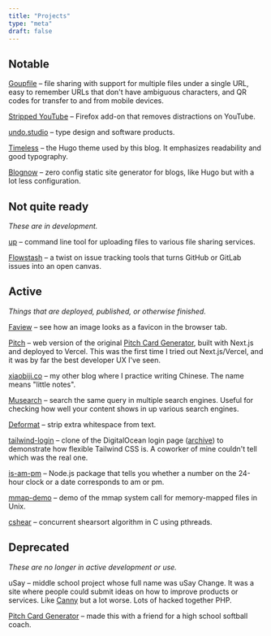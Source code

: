 ```yaml
---
title: "Projects"
type: "meta"
draft: false
---
```


## Notable

[Goupfile](https://goupfile.com/) – file sharing with support for multiple files under a single URL, easy to remember URLs that don't have ambiguous characters, and QR codes for transfer to and from mobile devices.

[Stripped YouTube](https://addons.mozilla.org/en-US/firefox/addon/stripped-youtube/) – Firefox add-on that removes distractions on YouTube.

[undo.studio](https://undo.studio/) – type design and software products.

[Timeless](https://github.com/johnjago/timeless) – the Hugo theme used by this blog. It emphasizes readability and good typography.

[Blognow](https://github.com/johnjago/blognow) – zero config static site generator for blogs, like Hugo but with a lot less configuration.

## Not quite ready

*These are in development.*

[up](https://github.com/goupfile/up) – command line tool for uploading files to various file sharing services.

[Flowstash](http://flowstash.com/) – a twist on issue tracking tools that turns GitHub or GitLab issues into an open canvas.

## Active

*Things that are deployed, published, or otherwise finished.*

[Faview](https://faview.johnjago.com) – see how an image looks as a favicon in the browser tab.

[Pitch](https://pitch-iota.vercel.app/) – web version of the original [Pitch Card Generator](projects#deprecated), built with Next.js and deployed to Vercel. This was the first time I tried out Next.js/Vercel, and it was by far the best developer UX I've seen.

[xiaobiji.co](https://xiaobiji.co/) – my other blog where I practice writing Chinese. The name means "little notes".

[Musearch](https://johnjago.com/musearch/) – search the same query in multiple search engines. Useful for checking how well your content shows in up various search engines.

[Deformat](https://johnjago.com/deformat/) – strip extra whitespace from text.

[tailwind-login](https://johnjago.github.io/tailwind-login/) – clone of the DigitalOcean login page ([archive](http://web.archive.org/web/20190113042309/https://cloud.digitalocean.com/login)) to demonstrate how flexible Tailwind CSS is. A coworker of mine couldn't tell which was the real one.

[is-am-pm](https://www.npmjs.com/package/is-am-pm) – Node.js package that tells you whether a number on the 24-hour clock or a date corresponds to am or pm.

[mmap-demo](https://github.com/johnjago/mmap-demo) – demo of the mmap system call for memory-mapped files in Unix.

[cshear](https://github.com/johnjago/cshear) – concurrent shearsort algorithm in C using pthreads.

## Deprecated

*These are no longer in active development or use.*

uSay – middle school project whose full name was uSay Change. It was a site where people could submit ideas on how to improve products or services. Like [Canny](https://canny.io/) but a lot worse. Lots of hacked together PHP.

[Pitch Card Generator](https://github.com/johnjago/pitch-card-generator) – made this with a friend for a high school softball coach.
